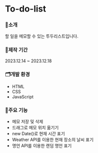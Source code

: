 # To-do-list


### 🔎소개
할 일을 메모할 수 있는 투두리스트입니다.

### 📅제작 기간
2023.12.14 ~ 2023.12.18

### 🗂개발 환경
- HTML
- CSS
- JavaScript

### 🎈주요 기능
- 메모 저장 및 삭제
- 드래그로 메모 위치 옮기기
- new Date()로 현재 시간 표기
- Weather API를 이용한 현재 장소의 날씨 표기
- 명언 API를 이용한 랜덤 명언 표기
